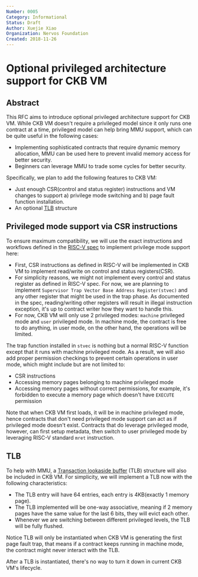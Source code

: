 ```yaml
---
Number: 0005
Category: Informational
Status: Draft
Author: Xuejie Xiao
Organization: Nervos Foundation
Created: 2018-11-26
---
```


# Optional privileged architecture support for CKB VM

## Abstract

This RFC aims to introduce optional privileged architecture support for CKB VM. While CKB VM doesn't require a privileged model since it only runs one contract at a time, privileged model can help bring MMU support, which can be quite useful in the following cases:

* Implementing sophisticated contracts that require dynamic memory allocation, MMU can be used here to prevent invalid memory access for better security.
* Beginners can leverage MMU to trade some cycles for better security.

Specifically, we plan to add the following features to CKB VM:

* Just enough CSR(control and status register) instructions and VM changes to support a) privilege mode switching and b) page fault function installation.
* An optional [TLB](https://en.wikipedia.org/wiki/Translation_lookaside_buffer) structure

## Privileged mode support via CSR instructions

To ensure maximum compatibility, we will use the exact instructions and workflows defined in the [RISC-V spec](https://riscv.org/specifications/privileged-isa/) to implement privilege mode support here:

* First, CSR instructions as defined in RISC-V will be implemented in CKB VM to implement read/write on control and status registers(CSR).
* For simplicity reasons, we might not implement every control and status register as defined in RISC-V spec. For now, we are planning to implement `Supervisor Trap Vector Base Address Register(stvec)` and any other register that might be used in the trap phase. As documented in the spec, reading/writing other registers will result in illegal instruction exception, it's up to contract writer how they want to handle this.
* For now, CKB VM will only use 2 privileged modes: `machine` privileged mode and `user` privileged mode. In machine mode, the contract is free to do anything, in user mode, on the other hand, the operations will be limited.

The trap function installed in `stvec` is nothing but a normal RISC-V function except that it runs with machine privileged mode. As a result, we will also add proper permission checkings to prevent certain operations in user mode, which might include but are not limited to:

* CSR instructions
* Accessing memory pages belonging to machine privileged mode
* Accessing memory pages without correct permissions, for example, it's forbidden to execute a memory page which doesn't have `EXECUTE` permission

Note that when CKB VM first loads, it will be in machine privileged mode, hence contracts that don't need privileged mode support can act as if privileged mode doesn't exist. Contracts that do leverage privileged mode, however, can first setup metadata, then switch to user privileged mode by leveraging RISC-V standard `mret` instruction.

## TLB

To help with MMU, a [Transaction lookaside buffer](https://en.wikipedia.org/wiki/Translation_lookaside_buffer) (TLB) structure will also be included in CKB VM. For simplicity, we will implement a TLB now with the following characteristics:

* The TLB entry will have 64 entries, each entry is 4KB(exactly 1 memory page).
* The TLB implemented will be one-way associative, meaning if 2 memory pages have the same value for the last 6 bits, they will evict each other.
* Whenever we are switching between different privileged levels, the TLB will be fully flushed.

Notice TLB will only be instantiated when CKB VM is generating the first page fault trap, that means if a contract keeps running in machine mode, the contract might never interact with the TLB.

After a TLB is instantiated, there's no way to turn it down in current CKB VM's lifecycle.
